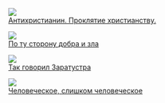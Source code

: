 ![](/books/sci_philosophy/Фридрих%20Ницше/Антихристианин.%20Проклятие%20христианству..jpg)  
[Антихристианин. Проклятие христианству.](/books/sci_philosophy/Фридрих%20Ницше/Антихристианин.%20Проклятие%20христианству.)

![](/books/sci_philosophy/Фридрих%20Ницше/По%20ту%20сторону%20добра%20и%20зла.jpg)  
[По ту сторону добра и зла](/books/sci_philosophy/Фридрих%20Ницше/По%20ту%20сторону%20добра%20и%20зла)

![](/books/sci_philosophy/Фридрих%20Ницше/Так%20говорил%20Заратустра.jpg)  
[Так говорил Заратустра](/books/sci_philosophy/Фридрих%20Ницше/Так%20говорил%20Заратустра)

![](/books/sci_philosophy/Фридрих%20Ницше/Человеческое,%20слишком%20человеческое.jpg)  
[Человеческое, слишком человеческое](/books/sci_philosophy/Фридрих%20Ницше/Человеческое,%20слишком%20человеческое)

